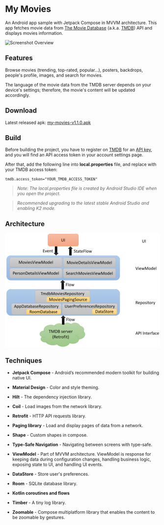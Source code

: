 # My Movies

An Android app sample with Jetpack Compose in MVVM architecture. This app fetches movie data from [The Movie Database](https://www.themoviedb.org/) (a.k.a. [TMDB](https://www.themoviedb.org/)) API and displays movies information.

![Screenshot Overview](images/screenshot_overview.png)

## Features

Browse movies (trending, top-rated, popular...), posters, backdrops, people's profile, images, and search for movies.

The language of the movie data from the TMDB server depends on your device's settings; therefore, the movie's content will be updated accordingly.

## Download

Latest released apk: [my-movies-v1.1.0.apk](https://github.com/neilchennc/my-movies/releases/download/v1.1.0/my-movies-v1.1.0.apk)

## Build

Before building the project, you have to register on [TMDB](https://www.themoviedb.org/) for an [API key](https://www.themoviedb.org/settings/api), and you will find an API access token in your account settings page.

After that, add the following line into **local.properties** file, and replace with your TMDB access token:

```properties
tmdb.access_token="YOUR_TMDB_ACCESS_TOKEN"
```

> *Note: The local.properties file is created by Android Studio IDE when you open the project.*

> *Recommended upgrading to the latest stable Android Studio and enabling K2 mode.*

## Architecture

![Architecture](images/my_movies_architecture.png)

## Techniques

- **Jetpack Compose** - Android’s recommended modern toolkit for building native UI.

- **Material Design** - Color and style theming.

- **Hilt** - The dependency injection library.

- **Coil** - Load images from the network library.

- **Retrofit** - HTTP API requests library.

- **Paging library** - Load and display pages of data from a network.

- **Shape** - Custom shapes in compose.

- **Type-Safe Navigation** - Navigating between screens with type-safe.

- **ViewModel** - Part of MVVM architecture. ViewModel is response for keeping data during configuration changes, handling business logic, exposing state to UI, and handling UI events.

- **DataStore** - Store user's preferences.

- **Room** - SQLite database library.

- **Kotlin coroutines and flows**

- **Timber** - A tiny log library.

- **Zoomable** - Compose multiplatform library that enables the content to be zoomable by gestures.
